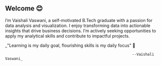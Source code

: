 ## Welcome 😊
I’m Vaishali Vaswani, a self-motivated B.Tech graduate with a passion for data analysis and visualization. I enjoy transforming data into actionable insights that drive business decisions. I’m actively seeking opportunities to apply my analytical skills and contribute to impactful projects.

_"Learning is my daily goal, flourishing skills is my daily focus" 🌟
                                                              
                                                              --Vaishali Vaswani_

<!--
**vaishali071017/vaishali071017** is a ✨ _special_ ✨ repository because its `README.md` (this file) appears on your GitHub profile.

Here are some ideas to get you started:

- 🔭 I’m currently working on ...
- 🌱 I’m currently learning ...
- 👯 I’m looking to collaborate on ...
- 🤔 I’m looking for help with ...
- 💬 Ask me about ...
- 📫 How to reach me: ...
- 😄 Pronouns: ...
- ⚡ Fun fact: ...
-->

